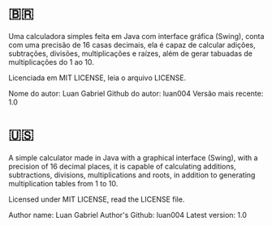 # 🇧🇷

Uma calculadora simples feita em Java com interface gráfica (Swing), conta com uma precisão de 16 casas decimais, ela é capaz de calcular adições, subtrações, divisões, multiplicações e raízes, além de gerar tabuadas de multiplicações do 1 ao 10.

Licenciada em MIT LICENSE, leia o arquivo LICENSE.

Nome do autor:        Luan Gabriel
Github do autor:      luan004
Versão mais recente:  1.0


# 🇺🇸

A simple calculator made in Java with a graphical interface (Swing), with a precision of 16 decimal places, it is capable of calculating additions, subtractions, divisions, multiplications and roots, in addition to generating multiplication tables from 1 to 10.

Licensed under MIT LICENSE, read the LICENSE file.

Author name:          Luan Gabriel
Author's Github:      luan004
Latest version:       1.0

